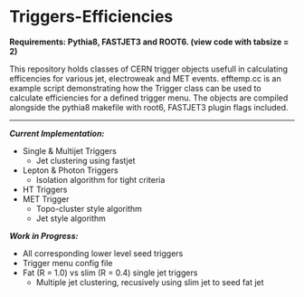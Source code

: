 # Triggers-Efficiencies                    
**Requirements: Pythia8, FASTJET3 and ROOT6. (view code with tabsize = 2)**


This repository holds classes of CERN trigger objects usefull in calculating efficencies for various jet, electroweak and MET events. efftemp.cc is an example script demonstrating how the Trigger class can be used to calculate efficiencies for a defined trigger menu. The objects are compiled alongside the pythia8 makefile with root6, FASTJET3 plugin flags included. 


- - - -
***Current Implementation:***

 * Single & Multijet Triggers
   * Jet clustering using fastjet
 * Lepton & Photon Triggers
    * Isolation algorithm for tight criteria
 * HT Triggers
 * MET Trigger
    * Topo-cluster style algorithm
    * Jet style algorithm 
 
 ***Work in Progress:***
 
 * All corresponding lower level seed triggers
 * Trigger menu config file
 * Fat (R = 1.0) vs slim (R = 0.4) single jet triggers
    * Multiple jet clustering, recusively using slim jet to seed fat jet

 


  
